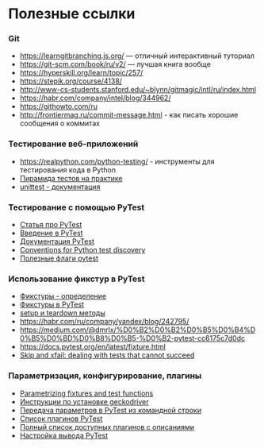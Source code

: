 # Полезные ссылки
### Git
- https://learngitbranching.js.org/ — отличный интерактивный туториал
- https://git-scm.com/book/ru/v2/ — лучшая книга вообще 
- https://hyperskill.org/learn/topic/257/﻿
- https://stepik.org/course/4138/﻿
- http://www-cs-students.stanford.edu/~blynn/gitmagic/intl/ru/index.html
- https://habr.com/company/intel/blog/344962/
- https://githowto.com/ru
- http://frontiermag.ru/commit-message.html - как писать хорошие сообщения о коммитах

### Тестирование веб-приложений
- https://realpython.com/python-testing/ - инструменты для тестирования кода в Python
- [Пирамида тестов на практике](https://habr.com/ru/post/358950/)
- [unittest - документация](https://docs.python.org/3/library/unittest.html)

### Тестирование с помощью PyTest

- [Статья про PyTest](https://habr.com/ru/post/269759/)
- [Введение в PyTest](https://medium.com/@dmrlx/%D0%B2%D0%B2%D0%B5%D0%B4%D0%B5%D0%BD%D0%B8%D0%B5-%D0%B2-pytest-cc6175c7d0dc)
- [Документация PyTest](https://docs.pytest.org/en/latest/)
- [Conventions for Python test discovery](https://docs.pytest.org/en/latest/goodpractices.html#conventions-for-python-test-discovery)
- [Полезные флаги pytest](https://gist.github.com/amatellanes/12136508b816469678c2)

### Использование фикстур в PyTest
- [Фикстуры - определение](https://en.wikipedia.org/wiki/Test_fixture#Software)
- [Фикстуры в PyTest](https://docs.pytest.org/en/latest/fixture.html#pytest-fixtures-explicit-modular-scalable)
- [setup и teardown методы](https://docs.pytest.org/en/latest/xunit_setup.html#module-level-setup-teardown)
- https://habr.com/ru/company/yandex/blog/242795/
- https://medium.com/@dmrlx/%D0%B2%D0%B2%D0%B5%D0%B4%D0%B5%D0%BD%D0%B8%D0%B5-%D0%B2-pytest-cc6175c7d0dc
- https://docs.pytest.org/en/latest/fixture.html
- [Skip and xfail: dealing with tests that cannot succeed](https://docs.pytest.org/en/latest/skipping.html)

### Параметризация, конфигурирование, плагины
- [Parametrizing fixtures and test functions](https://docs.pytest.org/en/latest/parametrize.html)
- [Инструкции по установке geckodriver](https://selenium-python.com/install-geckodriver)
- [Передача параметров в PyTest из командной строки](https://docs.pytest.org/en/latest/example/simple.html?highlight=addoption)
- [Список плагинов PyTest](http://docs.pytest.org/en/latest/plugins.html)
- [Полный список доступных плагинов с описаниями](https://plugincompat.herokuapp.com/)
- [Настройка вывода PyTest](https://docs.pytest.org/en/latest/usage.html#modifying-python-traceback-printing)
 